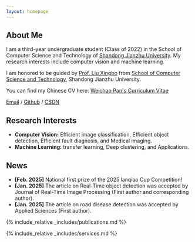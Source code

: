 ```yaml
---
layout: homepage
---
```


## About Me

I am a third-year undergraduate student (Class of 2022) in the School of Computer Science and Technology of [Shandong Jianzhu University](https://www.sdjzu.edu.cn/). My research interests include computer vision and machine learning.

I am honored to be guided by [Prof. Liu Xingbo](https://www.sdjzu.edu.cn/jsjkx/info/1024/4415.htm) from [School of Computer Science and Technology](https://www.sdjzu.edu.cn/jsjkx/index.htm), Shandong Jianzhu University.

You can find my Chinese CV here: [Weichao Pan's Curriculum Vitae](../assets/Curriculum_Vitae_CN.pdf)

[Email](mailto:202211102025@stu.sdjzu.edu.cn) / [Github](https://github.com/JEFfersusu) / [CSDN](https://blog.csdn.net/weixin_73994643?type=blog)

## Research Interests

- **Computer Vision:** Efficient image classification, Efficient object detection, Efficient fault diagnosis, and Medical imaging.
- **Machine Learning:** transfer learning, Deep clustering, and Applications.

## News

- **[Feb. 2025]** National first prize of the 2025 lanqiao Cup Competition!
- **[Jan. 2025]** The article on Real-Time object detection was accepted by Journal of Real-Time Image Processing (First author and corresponding author).
- **[Jan. 2025]** The article on road disease detection was accepted by Applied Sciences (First author).

{% include_relative _includes/publications.md %}

{% include_relative _includes/services.md %}
